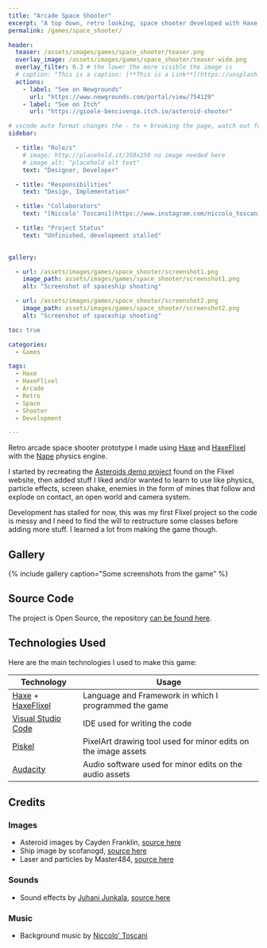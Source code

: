 ```yaml
---
title: "Arcade Space Shooter"
excerpt: "A top down, retro looking, space shooter developed with Haxe and HaxeFlixel"
permalink: /games/space_shooter/

header: 
  teaser: /assets/images/games/space_shooter/teaser.png
  overlay_image: /assets/images/games/space_shooter/teaser-wide.png
  overlay_filter: 0.3 # the lower the more visible the image is
  # caption: "This is a caption: [**This is a Link**](https://unsplash.com)"
  actions:
    - label: "See on Newgrounds"
      url: "https://www.newgrounds.com/portal/view/754129"
    - label: "See on Itch"
      url: "https://gioele-bencivenga.itch.io/asteroid-shooter"

# vscode auto format changes the - to + breaking the page, watch out for that
sidebar: 

  - title: "Role/s"
    # image: http://placehold.it/350x250 no image needed here
    # image_alt: "placehold alt text"
    text: "Designer, Developer"

  - title: "Responsibilities"
    text: "Design, Implementation"

  - title: "Collaborators"
    text: "[Niccolo' Toscani](https://www.instagram.com/niccolo_toscani/?r=nametag) - Background Music Composer"

  - title: "Project Status"
    text: "Unfinished, development stalled"
    

gallery:

  - url: /assets/images/games/space_shooter/screenshot1.png
    image_path: assets/images/games/space_shooter/screenshot1.png
    alt: "Screenshot of spaceship shooting"

  - url: /assets/images/games/space_shooter/screenshot2.png
    image_path: assets/images/games/space_shooter/screenshot2.png
    alt: "Screenshot of spaceship shooting"

toc: true

categories:
  - Games

tags:
  - Haxe
  - HaxeFlixel
  - Arcade
  - Retro
  - Space
  - Shooter
  - Development

---
```


Retro arcade space shooter prototype I made using [Haxe](https://haxe.org/) and [HaxeFlixel](https://haxeflixel.com/) with the [Nape](https://joecreates.github.io/napephys/index.html) physics engine.

I started by recreating the [Asteroids demo project](https://haxeflixel.com/demos/FlxTeroids/) found on the Flixel website, then added stuff I liked and/or wanted to learn to use like physics, particle effects, screen shake, enemies in the form of mines that follow and explode on contact, an open world and camera system.

Development has stalled for now, this was my first Flixel project so the code is messy and I need to find the will to restructure some classes before adding more stuff. I learned a lot from making the game though.

## Gallery

{% include gallery caption="Some screenshots from the game" %}

## Source Code

The project is Open Source, the repository [can be found here](https://github.com/Gioele-Bencivenga/FlixelGame).

## Technologies Used

Here are the main technologies I used to make this game:

| Technology | Usage |
| ----------- | ----------- |
| [Haxe](https://haxe.org/) + [HaxeFlixel](https://haxeflixel.com/) | Language and Framework in which I programmed the game |
| [Visual Studio Code](https://code.visualstudio.com/) | IDE used for writing the code |
| [Piskel](https://www.piskelapp.com/) | PixelArt drawing tool used for minor edits on the image assets |
| [Audacity](https://www.audacityteam.org/) | Audio software used for minor edits on the audio assets |

## Credits

### Images

- Asteroid images by Cayden Franklin, [source here](https://opengameart.org/content/pixel-art-2d-asteroid-pack)
- Ship image by scofanogd, [source here](https://opengameart.org/content/spaceship-9)
- Laser and particles by Master484, [source here](https://opengameart.org/content/bullet-collection-1-m484)

### Sounds

- Sound effects by [Juhani Junkala](https://www.youtube.com/watch?v=dbACpSy9FWY), [source here](https://opengameart.org/content/512-sound-effects-8-bit-style)

### Music

- Background music by [Niccolo' Toscani](https://www.instagram.com/niccolo_toscani?r=nametag)
